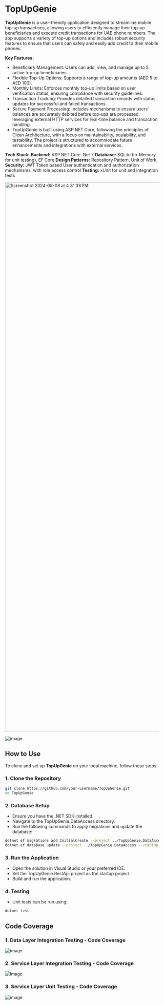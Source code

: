 # TopUpGenie
**TopUpGenie** is a user-friendly application designed to streamline mobile top-up transactions, allowing users to efficiently manage their top-up beneficiaries and execute credit transactions for UAE phone numbers. The app supports a variety of top-up options and includes robust security features to ensure that users can safely and easily add credit to their mobile phones.

**Key Features:**
- Beneficiary Management: Users can add, view, and manage up to 5 active top-up beneficiaries.
- Flexible Top-Up Options: Supports a range of top-up amounts (AED 5 to AED 100).
- Monthly Limits: Enforces monthly top-up limits based on user verification status, ensuring compliance with security guidelines.
- Transaction Tracking: Provides detailed transaction records with status updates for successful and failed transactions.
- Secure Payment Processing: Includes mechanisms to ensure users' balances are accurately debited before top-ups are processed, leveraging external HTTP services for real-time balance and transaction handling.
- TopUpGenie is built using ASP.NET Core, following the principles of Clean Architecture, with a focus on maintainability, scalability, and testability. The project is structured to accommodate future enhancements and integrations with external services.

**Tech Stack:**
**Backend:** ASP.NET Core .Net 7
**Database:** SQLite (In-Memory for unit testing), EF Core
**Design Patterns:** Repository Pattern, Unit of Work, 
**Security:** JWT Token based User authentication and authorization mechanisms, with role access control
**Testing:** xUnit for unit and integration tests

<img width="1800" alt="Screenshot 2024-08-08 at 4 31 38 PM" src="https://github.com/user-attachments/assets/6e62129d-653d-47d6-a1e0-97051ade7da1">

![image](https://github.com/user-attachments/assets/20e865fa-d249-4256-a20b-50df1779f6a0)


## How to Use
To clone and set up **TopUpGenie** on your local machine, follow these steps:

### 1. Clone the Repository

```bash
git clone https://github.com/your-username/TopUpGenie.git
cd TopUpGenie
```

### 2. Database Setup
- Ensure you have the .NET SDK installed.
- Navigate to the TopUpGenie.DataAccess directory.
- Run the following commands to apply migrations and update the database:

```bash
dotnet ef migrations add InitialCreate --project ../TopUpGenie.DataAccess --startup-project ../TopUpGenie.RestApi
dotnet ef database update --project ../TopUpGenie.DataAccess --startup-project ../TopUpGenie.RestApi
```

### 3. Run the Application
- Open the solution in Visual Studio or your preferred IDE.
- Set the TopUpGenie.RestApi project as the startup project.
- Build and run the application.

### 4. Testing
- Unit tests can be run using:

```bash
dotnet test
```


## Code Coverage
### 1. Data Layer Integration Testing - Code Coverage 

![image](https://github.com/user-attachments/assets/17565509-e668-4b71-b93e-490f2cda0449)


### 2. Service Layer Integration Testing - Code Coverage

![image](https://github.com/user-attachments/assets/585891ec-c3cf-4734-af03-359a0452c4fd)

### 3. Service Layer Unit Testing - Code Coverage

![image](https://github.com/user-attachments/assets/9cfa39f4-f6ed-4f60-88a4-9d6931a84141)


